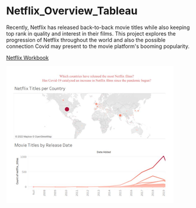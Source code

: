 # Netflix_Overview_Tableau
Recently, Netflix has released back-to-back movie titles while also keeping top rank in quality and interest in their films. This project explores the progression of Netflix throughout the world and also the possible connection Covid may present to the movie platform's booming popularity.



[Netflix Workbook](https://public.tableau.com/shared/9BSZX7QCH?:display_count=n&:origin=viz_share_link)

<img src="https://github.com/Peaganciara/Netflix_Overview_Tableau/blob/main/Capture%20netflix.JPG" width="450" height="auto" alt="SS 1"/>
